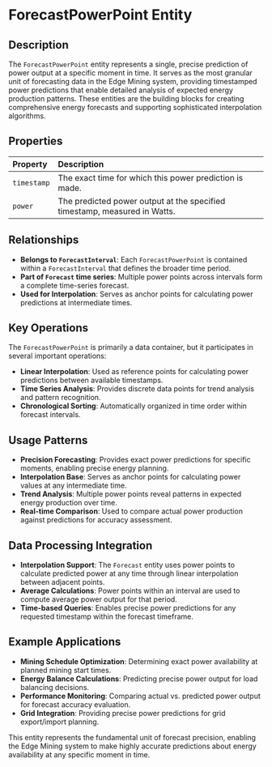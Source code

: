# ForecastPowerPoint Entity

## Description

The `ForecastPowerPoint` entity represents a single, precise prediction of power output at a specific moment in time. It serves as the most granular unit of forecasting data in the Edge Mining system, providing timestamped power predictions that enable detailed analysis of expected energy production patterns. These entities are the building blocks for creating comprehensive energy forecasts and supporting sophisticated interpolation algorithms.

## Properties

| Property                | Description                                                                                                                              |
| :---------------------- | :--------------------------------------------------------------------------------------------------------------------------------------- |
| `timestamp`             | The exact time for which this power prediction is made.                                                                                 |
| `power`                 | The predicted power output at the specified timestamp, measured in Watts.                                                               |

## Relationships

*   **Belongs to `ForecastInterval`**: Each `ForecastPowerPoint` is contained within a `ForecastInterval` that defines the broader time period.
*   **Part of `Forecast` time series**: Multiple power points across intervals form a complete time-series forecast.
*   **Used for Interpolation**: Serves as anchor points for calculating power predictions at intermediate times.

## Key Operations

The `ForecastPowerPoint` is primarily a data container, but it participates in several important operations:

*   **Linear Interpolation**: Used as reference points for calculating power predictions between available timestamps.
*   **Time Series Analysis**: Provides discrete data points for trend analysis and pattern recognition.
*   **Chronological Sorting**: Automatically organized in time order within forecast intervals.

## Usage Patterns

*   **Precision Forecasting**: Provides exact power predictions for specific moments, enabling precise energy planning.
*   **Interpolation Base**: Serves as anchor points for calculating power values at any intermediate time.
*   **Trend Analysis**: Multiple power points reveal patterns in expected energy production over time.
*   **Real-time Comparison**: Used to compare actual power production against predictions for accuracy assessment.

## Data Processing Integration

*   **Interpolation Support**: The `Forecast` entity uses power points to calculate predicted power at any time through linear interpolation between adjacent points.
*   **Average Calculations**: Power points within an interval are used to compute average power output for that period.
*   **Time-based Queries**: Enables precise power predictions for any requested timestamp within the forecast timeframe.

## Example Applications

*   **Mining Schedule Optimization**: Determining exact power availability at planned mining start times.
*   **Energy Balance Calculations**: Predicting precise power output for load balancing decisions.
*   **Performance Monitoring**: Comparing actual vs. predicted power output for forecast accuracy evaluation.
*   **Grid Integration**: Providing precise power predictions for grid export/import planning.

This entity represents the fundamental unit of forecast precision, enabling the Edge Mining system to make highly accurate predictions about energy availability at any specific moment in time.
